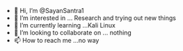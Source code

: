- 👋 Hi, I’m @SayanSantra1
- 👀 I’m interested in ... Research and trying out new things
- 🌱 I’m currently learning ...Kali Linux
- 💞️ I’m looking to collaborate on ... nothing
- 📫 How to reach me ...no way 

<!---
SayanSantra1/SayanSantra1 is a ✨ special ✨ repository because its `README.md` (this file) appears on your GitHub profile.
You can click the Preview link to take a look at your changes.
--->
